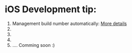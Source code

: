 # iOS Development tip:


1. Management build number automatically: [More details](./BuildNumberManagement.md)
2. 
3. 
4.
5. .... Comming soon :)
